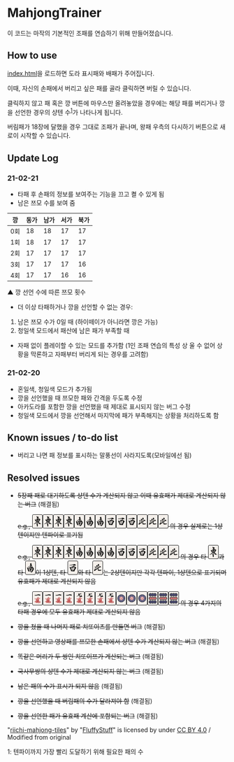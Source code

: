 # MahjongTrainer

이 코드는 마작의 기본적인 조패를 연습하기 위해 만들어졌습니다.

## How to use

[index.html](index.html)을 로드하면 도라 표시패와 배패가 주어집니다.

이때, 자신의 손패에서 버리고 싶은 패를 골라 클릭하면 버릴 수 있습니다.

클릭하지 않고 패 혹은 깡 버튼에 마우스만 올려놓았을 경우에는 해당 패를 버리거나 깡을 선언한 경우의 샹텐 수<sup>[1](#footnote1)</sup>가 나타나게 됩니다.

버림패가 18장에 달했을 경우 그대로 조패가 끝나며, 왕패 우측의 다시하기 버튼으로 새로이 시작할 수 있습니다.

## Update Log

### 21-02-21
* 타패 후 손패의 정보를 보여주는 기능을 끄고 켤 수 있게 됨
* 남은 쯔모 수를 보여 줌

|깡|동가|남가|서가|북가|
|---|---|---|---|---|
|0회|18|18|17|17|
|1회|18|17|17|17|
|2회|17|17|17|17|
|3회|17|17|17|16|
|4회|17|17|16|16|

▲ 깡 선언 수에 따른 쯔모 횟수

* 더 이상 타패하거나 깡을 선언할 수 없는 경우:
1. 남은 쯔모 수가 0일 때 (하이떼이가 아니라면 깡은 가능)
2. 청일색 모드에서 패산에 남은 패가 부족할 때
* 자패 없이 플레이할 수 있는 모드를 추가함 (1인 조패 연습의 특성 상 울 수 없어 상황을 막론하고 자패부터 버리게 되는 경우를 고려함)

### 21-02-20
* 혼일색, 청일색 모드가 추가됨
* 깡을 선언했을 때 쯔모한 패와 간격을 두도록 수정
* 아카도라를 포함한 깡을 선언했을 때 제대로 표시되지 않는 버그 수정
* 청일색 모드에서 깡을 선언해서 마지막에 패가 부족해지는 상황을 처리하도록 함

## Known issues / to-do list

* 버리고 나면 패 정보를 표시하는 말풍선이 사라지도록(모바일에선 됨)

## Resolved issues

* ~~5장째 패로 대기하도록 샹텐 수가 계산되지 않고 이때 유효패가 제대로 계산되지 않는 버그~~ (해결됨)
  
  ~~e.g., <img src="/img/1z.png" width="24px" height="32px"><img src="/img/1z.png" width="24px" height="32px"><img src="/img/1z.png" width="24px" height="32px"><img src="/img/1z.png" width="24px" height="32px"><img src="/img/2z.png" width="24px" height="32px"><img src="/img/2z.png" width="24px" height="32px"><img src="/img/2z.png" width="24px" height="32px"><img src="/img/3z.png" width="24px" height="32px"><img src="/img/3z.png" width="24px" height="32px"><img src="/img/3z.png" width="24px" height="32px"><img src="/img/4z.png" width="24px" height="32px"><img src="/img/4z.png" width="24px" height="32px"><img src="/img/4z.png" width="24px" height="32px"> 의 경우 실제로는 1샹텐이지만 텐파이로 표기됨~~
  
  ~~e.g., <img src="/img/1z.png" width="24px" height="32px"><img src="/img/1z.png" width="24px" height="32px"><img src="/img/1z.png" width="24px" height="32px"><img src="/img/1z.png" width="24px" height="32px"><img src="/img/2z.png" width="24px" height="32px"><img src="/img/2z.png" width="24px" height="32px"><img src="/img/2z.png" width="24px" height="32px"><img src="/img/2z.png" width="24px" height="32px"><img src="/img/3z.png" width="24px" height="32px"><img src="/img/3z.png" width="24px" height="32px"><img src="/img/3z.png" width="24px" height="32px"><img src="/img/4z.png" width="24px" height="32px"><img src="/img/4z.png" width="24px" height="32px"><img src="/img/4z.png" width="24px" height="32px"> 의 경우 타 <img src="/img/1z.png" width="24px" height="32px">과 타 <img src="/img/2z.png" width="24px" height="32px">이 1샹텐, 타 <img src="/img/3z.png" width="24px" height="32px">와 타 <img src="/img/4z.png" width="24px" height="32px">는 2샹텐이지만 각각 텐파이, 1샹텐으로 표기되며 유효패가 제대로 계산되지 않음~~

  ~~e.g., <img src="/img/1m.png" width="24px" height="32px"><img src="/img/1m.png" width="24px" height="32px"><img src="/img/1m.png" width="24px" height="32px"><img src="/img/1m.png" width="24px" height="32px"><img src="/img/9m.png" width="24px" height="32px"><img src="/img/9m.png" width="24px" height="32px"><img src="/img/9m.png" width="24px" height="32px"><img src="/img/9m.png" width="24px" height="32px"><img src="/img/1p.png" width="24px" height="32px"><img src="/img/1p.png" width="24px" height="32px"><img src="/img/1p.png" width="24px" height="32px"><img src="/img/9p.png" width="24px" height="32px"><img src="/img/9p.png" width="24px" height="32px"><img src="/img/9p.png" width="24px" height="32px"> 의 경우 4가지의 타패 경우에 모두 유효패가 제대로 계산되지 않음~~

* ~~깡을 쳤을 때 나머지 패로 치또이츠를 만들면 버그~~ (해결됨)
* ~~깡을 선언하고 영상패를 쯔모한 손패에서 샹텐 수가 계산되지 않는 버그~~ (해결됨)
* ~~똑같은 머리가 두 쌍인 치또이쯔가 계산되는 버그~~ (해결됨)
* ~~국사무쌍의 샹텐 수가 제대로 계산되지 않는 버그~~ (해결됨)
* ~~남은 패의 수가 표시가 되지 않음~~ (해결됨)
* ~~깡을 선언했을 때 버림패의 수가 달라져야 함~~ (해결됨)
* ~~깡을 선언한 패가 유효패 계산에 포함되는 버그~~ (해결됨)

"[riichi-mahjong-tiles](https://github.com/FluffyStuff/riichi-mahjong-tiles)" by "[FluffyStuff](https://github.com/FluffyStuff)" is licensed by under [CC BY 4.0](https://creativecommons.org/licenses/by/4.0/) / Modified from original

<a name="footnote1">1</a>: 텐파이까지 가장 빨리 도달하기 위해 필요한 패의 수
